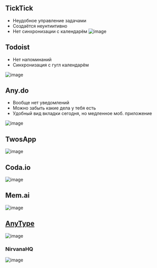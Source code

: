 ## TickTick
- Неудобное управление задачами
- Создаётся неунтиитивно 
- Нет синхронизации с календарём
![image](https://user-images.githubusercontent.com/87380272/205039827-42eb32b8-0fe2-437c-b461-7acd94df9c34.png)

## Todoist
- Нет напоминаний 
- Синхронизация с гугл календарём

![image](https://user-images.githubusercontent.com/87380272/205040076-c53871fa-2577-488f-8854-5ff79f867df7.png)


## Any.do
- Вообще нет уведомлений
- Можно забыть какие дела у тебя есть
- Удобный вид вкладки сегодня, но медленное моб. приложение

![image](https://user-images.githubusercontent.com/87380272/205137580-79d7bd7d-a099-4229-b1ee-4bd997082d6a.png)

## TwosApp
![image](https://github.com/jestxfot/psychology/assets/87380272/04678868-6d1e-4ebd-9539-01260d6fcadd)


## Coda.io
![image](https://github.com/jestxfot/psychology/assets/87380272/65360ec9-0466-4dc6-8c14-911a3d6dae4f)

## Mem.ai
![image](https://github.com/jestxfot/psychology/assets/87380272/61d5b7de-91dd-4737-8424-6306ab349819)

## [AnyType](https://anytype.io)
![image](https://github.com/jestxfot/psychology/assets/87380272/d40ea026-2014-42dd-a788-813f6a7ae726)

### NirvanaHQ
![image](https://github.com/jestxfot/psychology/assets/87380272/65d96d6d-6323-47e7-b0d8-2d7d6b5ec3d5)

